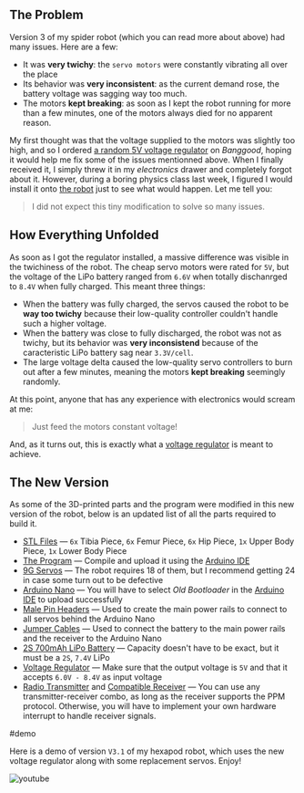## The Problem

Version 3 of my spider robot (which you can read more about above) had many issues. Here are a few:

- It was **very twichy**: the `servo motors` were constantly vibrating all over the place
- Its behavior was **very inconsistent**: as the current demand rose, the battery voltage was sagging way too much.
- The motors **kept breaking**: as soon as I kept the robot running for more than a few minutes, one of the motors always died for no apparent reason.

My first thought was that the voltage supplied to the motors was slightly too high, and so I ordered [a random 5V voltage regulator](https://www.banggood.com/DD2712SA-3_5A-Mini-5V-27V-to-3_7V-5V-12V-DC-DC-Step-Down-Buck-Power-Converter-Module-Voltage-Regulator-p-1651953.html?rmmds=myorder&cur_warehouse=CN&ID=519957) on _Banggood_, hoping it would help me fix some of the issues mentionned above. When I finally received it, I simply threw it in my _electronics_ drawer and completely forgot about it. However, during a boring physics class last week, I figured I would install it onto [the robot](../Spider-Robot/) just to see what would happen. Let me tell you:

> I did not expect this tiny modification to solve so many issues.

## How Everything Unfolded

As soon as I got the regulator installed, a massive difference was visible in the twichiness of the robot. The cheap servo motors were rated for `5V`, but the voltage of the LiPo battery ranged from `6.6V` when totally dischanrged to `8.4V` when fully charged. This meant three things:

- When the battery was fully charged, the servos caused the robot to be **way too twichy** because their low-quality controller couldn't handle such a higher voltage.
- When the battery was close to fully discharged, the robot was not as twichy, but its behavior was **very inconsistend** because of the caracteristic LiPo battery sag near `3.3V/cell`.
- The large voltage delta caused the low-quality servo controllers to burn out after a few minutes, meaning the motors **kept breaking** seemingly randomly.

At this point, anyone that has any experience with electronics would scream at me:

> Just feed the motors constant voltage!

And, as it turns out, this is exactly what a [voltage regulator](https://en.wikipedia.org/wiki/Voltage_regulator) is meant to achieve.

## The New Version

As some of the 3D-printed parts and the program were modified in this new version of the robot, below is an updated list of all the parts required to build it.

- [STL Files](./Version-3-1/STLs.zip) &mdash; `6x` Tibia Piece, `6x` Femur Piece, `6x` Hip Piece, `1x` Upper Body Piece, `1x` Lower Body Piece
- [The Program](./Version-3-1/13_sketch_mar04a/13_sketch_mar04a.ino) &mdash; Compile and upload it using the [Arduino IDE](https://www.arduino.cc/en/software)
- [9G Servos](https://www.aliexpress.com/item/1005001813187222.html?spm=a2g0o.productlist.0.0.504a3734iInKt2&algo_pvid=2031d842-6464-4458-a870-09ae1f46f73c&aem_p4p_detail=202111300935452489320595347140002296538&algo_exp_id=2031d842-6464-4458-a870-09ae1f46f73c-4&pdp_ext_f=%7B%22sku_id%22%3A%2212000017718658385%22%7D) &mdash; The robot requires 18 of them, but I recommend getting 24 in case some turn out to be defective
- [Arduino Nano](https://www.banggood.com/Geekcreit-ATmega328P-Nano-V3-Module-Improved-Version-With-USB-Cable-Development-Board-Geekcreit-for-Arduino-products-that-work-with-official-Arduino-boards-p-933647.html?cur_warehouse=CN&rmmds=search) &mdash; You will have to select _Old Bootloader_ in the [Arduino IDE](https://www.arduino.cc/en/software) to upload successfully
- [Male Pin Headers](https://www.banggood.com/10-Pcs-40-Pin-2_54mm-Single-Row-Male-Pin-Header-Strip-p-918427.html?cur_warehouse=CN&rmmds=search) &mdash; Used to create the main power rails to connect to all servos behind the Arduino Nano
- [Jumper Cables](https://www.banggood.com/Geekcreit-3-IN-1-120pcs-10cm-Male-To-Female-Female-To-Female-Male-To-Male-Jumper-Cable-For-p-1054670.html?cur_warehouse=CN&rmmds=search) &mdash; Used to connect the battery to the main power rails and the receiver to the Arduino Nano
- [2S 700mAh LiPo Battery](https://www.banggood.com/Gaoneng-GNB-7_4V-700mAh-100C-2S-LiPo-Battery-XT30-Plug-for-FPV-Racing-Drone-p-1861431.html?cur_warehouse=CN&rmmds=search) &mdash; Capacity doesn't have to be exact, but it must be a `2S`, `7.4V` LiPo
- [Voltage Regulator](https://www.banggood.com/DD2712SA-3_5A-Mini-5V-27V-to-3_7V-5V-12V-DC-DC-Step-Down-Buck-Power-Converter-Module-Voltage-Regulator-p-1651953.html?rmmds=myorder&cur_warehouse=CN&ID=519957) &mdash; Make sure that the output voltage is `5V` and that it accepts `6.0V - 8.4V` as input voltage
- [Radio Transmitter](https://www.banggood.com/Flysky-i6X-FS-i6X-2_4GHz-10CH-AFHDS-2A-RC-Radio-Transmitter-With-X6B-or-IA6B-or-A8S-Receiver-for-FPV-RC-Drone-p-1090406.html?cur_warehouse=CN&ID=53081742482&rmmds=search) and [Compatible Receiver](https://www.banggood.com/Flysky-X6B-2_4G-6CH-i-BUS-PPM-PWM-Receiver-for-AFHDS-i10-i6s-i6-i6x-i4x-Transmitter-p-1101513.html?cur_warehouse=CN&rmmds=search) &mdash; You can use any transmitter-receiver combo, as long as the receiver supports the PPM protocol. Otherwise, you will have to implement your own hardware interrupt to handle receiver signals.

#demo

Here is a demo of version `V3.1` of my hexapod robot, which uses the new voltage regulator along with some replacement servos. Enjoy!

![youtube](https://www.youtube.com/embed/dVLcFW495Oo)
